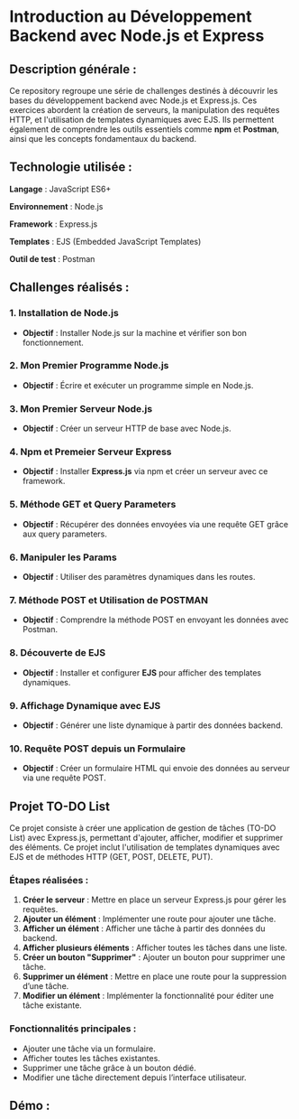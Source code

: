 # Introduction au Développement Backend avec Node.js et Express

## Description générale :

Ce repository regroupe une série de challenges destinés à découvrir les bases du développement backend avec Node.js et Express.js. 
Ces exercices abordent la création de serveurs, la manipulation des requêtes HTTP, et l'utilisation de templates dynamiques avec EJS. 
Ils permettent également de comprendre les outils essentiels comme **npm** et **Postman**, ainsi que les concepts fondamentaux du backend.

## Technologie utilisée :

**Langage** : JavaScript ES6+

**Environnement** : Node.js

**Framework** : Express.js

**Templates** : EJS (Embedded JavaScript Templates)

**Outil de test** : Postman

## Challenges réalisés :

### 1. Installation de Node.js
- **Objectif** : Installer Node.js sur la machine et vérifier son bon fonctionnement.

### 2. Mon Premier Programme Node.js
- **Objectif** : Écrire et exécuter un programme simple en Node.js.

### 3. Mon Premier Serveur Node.js
- **Objectif** : Créer un serveur HTTP de base avec Node.js.

### 4. Npm et Premeier Serveur Express
- **Objectif** : Installer **Express.js** via npm et créer un serveur avec ce framework.

### 5. Méthode GET et Query Parameters
- **Objectif** : Récupérer des données envoyées via une requête GET grâce aux query parameters.

### 6. Manipuler les Params
- **Objectif** : Utiliser des paramètres dynamiques dans les routes.

### 7. Méthode POST et Utilisation de POSTMAN
- **Objectif** : Comprendre la méthode POST en envoyant les données avec Postman.

### 8. Découverte de EJS
- **Objectif** : Installer et configurer **EJS** pour afficher des templates dynamiques.

### 9. Affichage Dynamique avec EJS
- **Objectif** : Générer une liste dynamique à partir des données backend.

### 10. Requête POST depuis un Formulaire
- **Objectif** : Créer un formulaire HTML qui envoie des données au serveur via une requête POST.

## Projet TO-DO List
Ce projet consiste à créer une application de gestion de tâches (TO-DO List) avec Express.js, permettant d'ajouter, afficher, modifier et supprimer des éléments. Ce projet inclut l'utilisation de templates dynamiques avec EJS et de méthodes HTTP (GET, POST, DELETE, PUT).

### Étapes réalisées : 
1. **Créer le serveur** : Mettre en place un serveur Express.js pour gérer les requêtes.
2. **Ajouter un élément** : Implémenter une route pour ajouter une tâche.
3. **Afficher un élément** : Afficher une tâche à partir des données du backend.
4. **Afficher plusieurs éléments** : Afficher toutes les tâches dans une liste.
5. **Créer un bouton "Supprimer"** : Ajouter un bouton pour supprimer une tâche.
6. **Supprimer un élément** : Mettre en place une route pour la suppression d’une tâche.
7. **Modifier un élément** : Implémenter la fonctionnalité pour éditer une tâche existante.

### Fonctionnalités principales :
- Ajouter une tâche via un formulaire.
- Afficher toutes les tâches existantes.
- Supprimer une tâche grâce à un bouton dédié.
- Modifier une tâche directement depuis l’interface utilisateur.

## Démo : 

